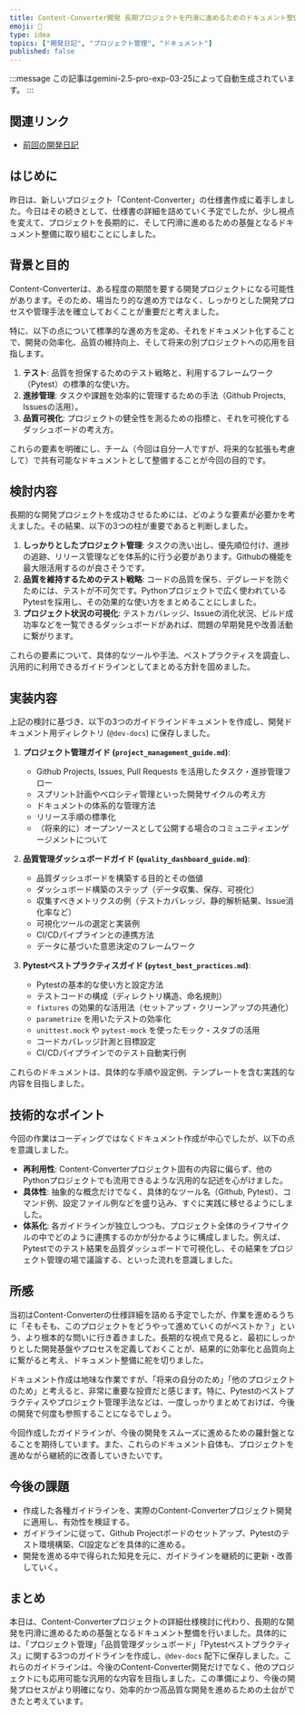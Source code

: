 ```yaml
---
title: Content-Converter開発 長期プロジェクトを円滑に進めるためのドキュメント整備（開発日記 No.061）
emoji: 📝
type: idea
topics: ["開発日記", "プロジェクト管理", "ドキュメント"]
published: false
---
```


:::message
この記事はgemini-2.5-pro-exp-03-25によって自動生成されています。
:::

## 関連リンク
- [前回の開発日記](https://zenn.dev/centervil/articles/2025-04-29_060_dev-diary)

## はじめに
昨日は、新しいプロジェクト「Content-Converter」の仕様書作成に着手しました。今日はその続きとして、仕様書の詳細を詰めていく予定でしたが、少し視点を変えて、プロジェクトを長期的に、そして円滑に進めるための基盤となるドキュメント整備に取り組むことにしました。

## 背景と目的
Content-Converterは、ある程度の期間を要する開発プロジェクトになる可能性があります。そのため、場当たり的な進め方ではなく、しっかりとした開発プロセスや管理手法を確立しておくことが重要だと考えました。

特に、以下の点について標準的な進め方を定め、それをドキュメント化することで、開発の効率化、品質の維持向上、そして将来の別プロジェクトへの応用を目指します。

1.  **テスト**: 品質を担保するためのテスト戦略と、利用するフレームワーク（Pytest）の標準的な使い方。
2.  **進捗管理**: タスクや課題を効率的に管理するための手法（Github Projects, Issuesの活用）。
3.  **品質可視化**: プロジェクトの健全性を測るための指標と、それを可視化するダッシュボードの考え方。

これらの要素を明確にし、チーム（今回は自分一人ですが、将来的な拡張も考慮して）で共有可能なドキュメントとして整備することが今回の目的です。

## 検討内容
長期的な開発プロジェクトを成功させるためには、どのような要素が必要かを考えました。その結果、以下の3つの柱が重要であると判断しました。

1.  **しっかりとしたプロジェクト管理**: タスクの洗い出し、優先順位付け、進捗の追跡、リリース管理などを体系的に行う必要があります。Githubの機能を最大限活用するのが良さそうです。
2.  **品質を維持するためのテスト戦略**: コードの品質を保ち、デグレードを防ぐためには、テストが不可欠です。Pythonプロジェクトで広く使われているPytestを採用し、その効果的な使い方をまとめることにしました。
3.  **プロジェクト状況の可視化**: テストカバレッジ、Issueの消化状況、ビルド成功率などを一覧できるダッシュボードがあれば、問題の早期発見や改善活動に繋がります。

これらの要素について、具体的なツールや手法、ベストプラクティスを調査し、汎用的に利用できるガイドラインとしてまとめる方針を固めました。

## 実装内容
上記の検討に基づき、以下の3つのガイドラインドキュメントを作成し、開発ドキュメント用ディレクトリ (`@dev-docs`) に保存しました。

1.  **プロジェクト管理ガイド (`project_management_guide.md`)**:
    *   Github Projects, Issues, Pull Requests を活用したタスク・進捗管理フロー
    *   スプリント計画やベロシティ管理といった開発サイクルの考え方
    *   ドキュメントの体系的な管理方法
    *   リリース手順の標準化
    *   （将来的に）オープンソースとして公開する場合のコミュニティエンゲージメントについて

2.  **品質管理ダッシュボードガイド (`quality_dashboard_guide.md`)**:
    *   品質ダッシュボードを構築する目的とその価値
    *   ダッシュボード構築のステップ（データ収集、保存、可視化）
    *   収集すべきメトリクスの例（テストカバレッジ、静的解析結果、Issue消化率など）
    *   可視化ツールの選定と実装例
    *   CI/CDパイプラインとの連携方法
    *   データに基づいた意思決定のフレームワーク

3.  **Pytestベストプラクティスガイド (`pytest_best_practices.md`)**:
    *   Pytestの基本的な使い方と設定方法
    *   テストコードの構成（ディレクトリ構造、命名規則）
    *   `fixtures` の効果的な活用法（セットアップ・クリーンアップの共通化）
    *   `parametrize` を用いたテストの効率化
    *   `unittest.mock` や `pytest-mock` を使ったモック・スタブの活用
    *   コードカバレッジ計測と目標設定
    *   CI/CDパイプラインでのテスト自動実行例

これらのドキュメントは、具体的な手順や設定例、テンプレートを含む実践的な内容を目指しました。

## 技術的なポイント
今回の作業はコーディングではなくドキュメント作成が中心でしたが、以下の点を意識しました。

*   **再利用性**: Content-Converterプロジェクト固有の内容に偏らず、他のPythonプロジェクトでも流用できるような汎用的な記述を心がけました。
*   **具体性**: 抽象的な概念だけでなく、具体的なツール名（Github, Pytest）、コマンド例、設定ファイル例などを盛り込み、すぐに実践に移せるようにしました。
*   **体系化**: 各ガイドラインが独立しつつも、プロジェクト全体のライフサイクルの中でどのように連携するのかが分かるように構成しました。例えば、Pytestでのテスト結果を品質ダッシュボードで可視化し、その結果をプロジェクト管理の場で議論する、といった流れを意識しました。

## 所感
当初はContent-Converterの仕様詳細を詰める予定でしたが、作業を進めるうちに「そもそも、このプロジェクトをどうやって進めていくのがベストか？」という、より根本的な問いに行き着きました。長期的な視点で見ると、最初にしっかりとした開発基盤やプロセスを定義しておくことが、結果的に効率化と品質向上に繋がると考え、ドキュメント整備に舵を切りました。

ドキュメント作成は地味な作業ですが、「将来の自分のため」「他のプロジェクトのため」と考えると、非常に重要な投資だと感じます。特に、Pytestのベストプラクティスやプロジェクト管理手法などは、一度しっかりまとめておけば、今後の開発で何度も参照することになるでしょう。

今回作成したガイドラインが、今後の開発をスムーズに進めるための羅針盤となることを期待しています。また、これらのドキュメント自体も、プロジェクトを進めながら継続的に改善していきたいです。

## 今後の課題
*   作成した各種ガイドラインを、実際のContent-Converterプロジェクト開発に適用し、有効性を検証する。
*   ガイドラインに従って、Github Projectボードのセットアップ、Pytestのテスト環境構築、CI設定などを具体的に進める。
*   開発を進める中で得られた知見を元に、ガイドラインを継続的に更新・改善していく。

## まとめ
本日は、Content-Converterプロジェクトの詳細仕様検討に代わり、長期的な開発を円滑に進めるための基盤となるドキュメント整備を行いました。具体的には、「プロジェクト管理」「品質管理ダッシュボード」「Pytestベストプラクティス」に関する3つのガイドラインを作成し、`@dev-docs` 配下に保存しました。これらのガイドラインは、今後のContent-Converter開発だけでなく、他のプロジェクトにも応用可能な汎用的な内容を目指しました。この準備により、今後の開発プロセスがより明確になり、効率的かつ高品質な開発を進めるための土台ができたと考えています。